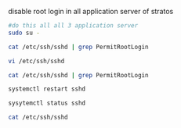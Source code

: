 disable root login in all application server of stratos

```bash
#do this all all 3 application server
sudo su -

cat /etc/ssh/sshd | grep PermitRootLogin

vi /etc/ssh/sshd

cat /etc/ssh/sshd | grep PermitRootLogin

systemctl restart sshd

sysytemctl status sshd

cat /etc/ssh/sshd
```
